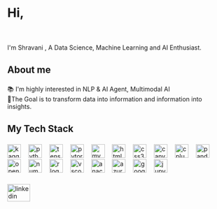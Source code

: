<h1 align="left">Hi,</h1>

###

<br clear="both">

<p align="left">I'm Shravani , A Data Science, Machine Learning and AI Enthusiast.</p>

###

<h2 align="left">About me</h2>

###

<p align="left">📚 I'm highly interested in NLP & AI Agent, Multimodal AI<br>🎯The Goal is to transform data into information and information into insights.</p>

###

<h2 align="left">My Tech Stack</h2>

###

<div align="left">
  <img src="https://cdn.jsdelivr.net/gh/devicons/devicon/icons/kaggle/kaggle-original.svg" height="31" alt="kaggle logo"  />
  <img width="9" />
  <img src="https://cdn.jsdelivr.net/gh/devicons/devicon/icons/python/python-original.svg" height="31" alt="python logo"  />
  <img width="9" />
  <img src="https://cdn.jsdelivr.net/gh/devicons/devicon/icons/tensorflow/tensorflow-original.svg" height="31" alt="tensorflow logo"  />
  <img width="9" />
  <img src="https://cdn.jsdelivr.net/gh/devicons/devicon/icons/pytorch/pytorch-original.svg" height="31" alt="pytorch logo"  />
  <img width="9" />
  <img src="https://cdn.jsdelivr.net/gh/devicons/devicon/icons/mysql/mysql-original.svg" height="31" alt="mysql logo"  />
  <img width="9" />
  <img src="https://cdn.jsdelivr.net/gh/devicons/devicon/icons/html5/html5-original.svg" height="31" alt="html5 logo"  />
  <img width="9" />
  <img src="https://cdn.jsdelivr.net/gh/devicons/devicon/icons/css3/css3-original.svg" height="31" alt="css3 logo"  />
  <img width="9" />
  <img src="https://cdn.jsdelivr.net/gh/devicons/devicon/icons/canva/canva-original.svg" height="31" alt="canva logo"  />
  <img width="9" />
  <img src="https://cdn.jsdelivr.net/gh/devicons/devicon/icons/cplusplus/cplusplus-original.svg" height="31" alt="cplusplus logo"  />
  <img width="9" />
  <img src="https://cdn.jsdelivr.net/gh/devicons/devicon/icons/pandas/pandas-original.svg" height="31" alt="pandas logo"  />
  <img width="9" />
  <img src="https://cdn.jsdelivr.net/gh/devicons/devicon/icons/opencv/opencv-original.svg" height="31" alt="opencv logo"  />
  <img width="9" />
  <img src="https://cdn.jsdelivr.net/gh/devicons/devicon/icons/numpy/numpy-original.svg" height="31" alt="numpy logo"  />
  <img width="9" />
  <img src="https://cdn.jsdelivr.net/gh/devicons/devicon/icons/r/r-original.svg" height="31" alt="r logo"  />
  <img width="9" />
  <img src="https://cdn.jsdelivr.net/gh/devicons/devicon/icons/vscode/vscode-original.svg" height="31" alt="vscode logo"  />
  <img width="9" />
  <img src="https://cdn.jsdelivr.net/gh/devicons/devicon/icons/anaconda/anaconda-original.svg" height="31" alt="anaconda logo"  />
  <img width="9" />
  <img src="https://cdn.jsdelivr.net/gh/devicons/devicon/icons/azure/azure-original.svg" height="31" alt="azure logo"  />
  <img width="9" />
  <img src="https://cdn.jsdelivr.net/gh/devicons/devicon/icons/googlecloud/googlecloud-original.svg" height="31" alt="googlecloud logo"  />
  <img width="9" />
  <img src="https://cdn.jsdelivr.net/gh/devicons/devicon/icons/jupyter/jupyter-original.svg" height="31" alt="jupyter logo"  />
</div>

###

<div align="left">
  <a href="https://www.linkedin.com/in/shravani-jagtap-313803218/" target="_blank">
    <img src="https://raw.githubusercontent.com/maurodesouza/profile-readme-generator/master/src/assets/icons/social/linkedin/default.svg" width="52" height="40" alt="linkedin logo"  />
  </a>
</div>

